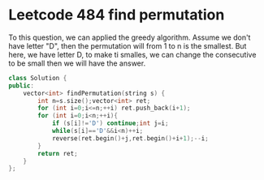 # Leetcode 484 find permutation


To this question, we can applied the greedy algorithm. Assume we don't have letter "D", then the permutation will from 1 to n is the smallest.
But here, we have letter D, to make ti smalles, we can change the consecutive to be small then we will have the answer.
```cpp
class Solution {
public:
    vector<int> findPermutation(string s) {
        int n=s.size();vector<int> ret;
        for (int i=0;i<=n;++i) ret.push_back(i+1);
        for (int i=0;i<n;++i){
            if (s[i]!='D') continue;int j=i;
            while(s[i]=='D'&&i<n)++i;
            reverse(ret.begin()+j,ret.begin()+i+1);--i;
        }
        return ret;
    }
};
```
